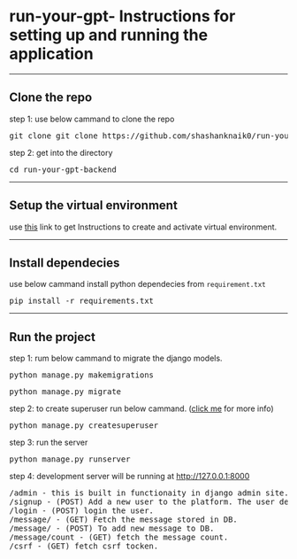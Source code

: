 # run-your-gpt- Instructions for setting up and running the application
<hr>
<h2>Clone the repo</h2>

step 1: use below cammand to clone the repo

<pre>
git clone git clone https://github.com/shashanknaik0/run-your-gpt-backend.git
</pre>


step 2: get into the directory
<pre>
cd run-your-gpt-backend
</pre>

<hr>
<h2>Setup the virtual environment</h2>
use <a href="https://www.w3schools.com/django/django_create_virtual_environment.php">this</a> link to get Instructions to create and activate virtual environment.

<hr>
<h2>Install dependecies</h2>

use below cammand install python dependecies from <code>requirement.txt</code>
<pre>
pip install -r requirements.txt
</pre>

<hr>
<h2>Run the project</h2>

step 1: rum below cammand to migrate the django models.
<pre>
python manage.py makemigrations
</pre>
<pre>
python manage.py migrate
</pre>

step 2: to create superuser run below cammand. (<a href="https://docs.djangoproject.com/en/4.2/intro/tutorial02/#creating-an-admin-user">click me</a> for more info)
<pre>
python manage.py createsuperuser
</pre>

step 3: run the server
<pre>
python manage.py runserver
</pre>

step 4: development server will be running  at http://127.0.0.1:8000 
<pre>
/admin - this is built in functionaity in django admin site.
/signup - (POST) Add a new user to the platform. The user details will include fields like username, email, and password. 
/login - (POST) login the user.
/message/ - (GET) Fetch the message stored in DB.
/message/ - (POST) To add new message to DB.
/message/count - (GET) fetch the message count.
/csrf - (GET) fetch csrf tocken.
</pre>
